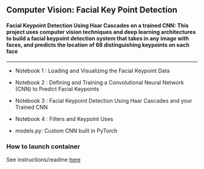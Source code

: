 ## Computer Vision: Facial Key Point Detection #
#### Facial Keypoint Detection Using Haar Cascades on a trained CNN: This project uses computer vision techniques and deep learning architectures to build a facial keypoint detection system that takes in any image with faces, and predicts the location of 68 distinguishing keypoints on each face
 --------------------------------------------------------------
 
- Notebook 1 : Loading and Visualizing the Facial Keypoint Data

- Notebook 2 : Defining and Training a Convolutional Neural Network (CNN) to Predict Facial Keypoints

- Notebook 3 : Facial Keypoint Detection Using Haar Cascades and your Trained CNN

- Notebook 4 : Filters and Keypoint Uses

- models.py: Custom CNN built in PyTorch


### How to launch container

See instructions/readme [here](https://github.com/joehoeller/NVIDIA-GPU-Tensor-Core-Accelerator-PyTorch-OpenCV)
